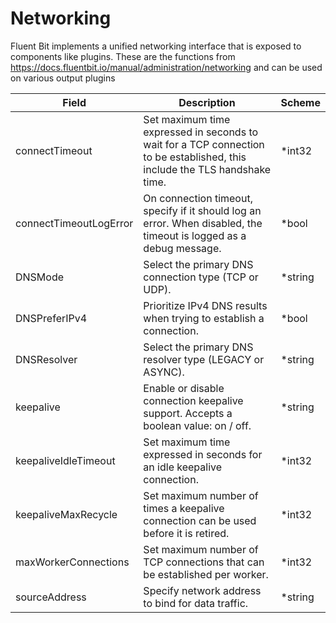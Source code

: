# Networking

Fluent Bit implements a unified networking interface that is exposed to components like plugins. These are the functions from https://docs.fluentbit.io/manual/administration/networking and can be used on various output plugins


| Field | Description | Scheme |
| ----- | ----------- | ------ |
| connectTimeout | Set maximum time expressed in seconds to wait for a TCP connection to be established, this include the TLS handshake time. | *int32 |
| connectTimeoutLogError | On connection timeout, specify if it should log an error. When disabled, the timeout is logged as a debug message. | *bool |
| DNSMode | Select the primary DNS connection type (TCP or UDP). | *string |
| DNSPreferIPv4 | Prioritize IPv4 DNS results when trying to establish a connection. | *bool |
| DNSResolver | Select the primary DNS resolver type (LEGACY or ASYNC). | *string |
| keepalive | Enable or disable connection keepalive support. Accepts a boolean value: on / off. | *string |
| keepaliveIdleTimeout | Set maximum time expressed in seconds for an idle keepalive connection. | *int32 |
| keepaliveMaxRecycle | Set maximum number of times a keepalive connection can be used before it is retired. | *int32 |
| maxWorkerConnections | Set maximum number of TCP connections that can be established per worker. | *int32 |
| sourceAddress | Specify network address to bind for data traffic. | *string |
